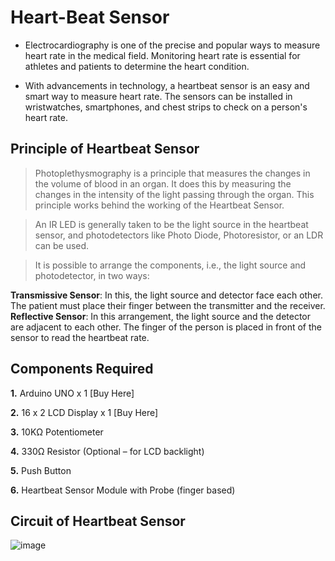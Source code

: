 # Heart-Beat Sensor

- Electrocardiography is one of the precise and popular ways to measure heart rate in the medical field. Monitoring heart rate is essential for athletes and patients to determine the heart condition. 

- With advancements in technology, a heartbeat sensor is an easy and smart way to measure heart rate. The sensors can be installed in wristwatches, smartphones, and chest strips to check on a person's heart rate. 

## Principle of Heartbeat Sensor
> Photoplethysmography is a principle that measures the changes in the volume of blood in an organ. It does this by measuring the changes in the intensity of the light passing through the organ. This principle works behind the working of the Heartbeat Sensor. 

> An IR LED is generally taken to be the light source in the heartbeat sensor, and photodetectors like Photo Diode, Photoresistor, or an LDR can be used. 
 
> It is possible to arrange the components, i.e., the light source and photodetector, in two ways: 

**Transmissive Sensor**: In this, the light source and detector face each other. The patient must place their finger between the transmitter and the receiver. 
**Reflective Sensor**: In this arrangement, the light source and the detector are adjacent to each other. The finger of the person is placed in front of the sensor to read the heartbeat rate. 

## Components Required 
**1.** Arduino UNO x 1 [Buy Here]

**2.** 16 x 2 LCD Display x 1 [Buy Here]

**3.** 10KΩ Potentiometer 

**4.** 330Ω Resistor (Optional – for LCD backlight) 

**5.** Push Button 

**6.** Heartbeat Sensor Module with Probe (finger based) 

## Circuit of Heartbeat Sensor 
![image](https://user-images.githubusercontent.com/98482003/198891469-9dce6218-cf3a-4ea9-ad4b-f2b425fb2aa6.png)



